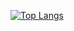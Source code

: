 [![Top Langs](https://github-readme-stats.vercel.app/api/top-langs/?username=kzl00&layout=compact)](https://github.com/anuraghazra/github-readme-stats)
